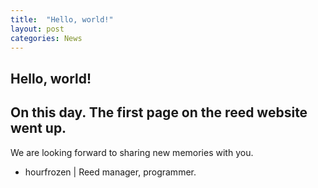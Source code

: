 ```yaml
---
title:  "Hello, world!"
layout: post
categories: News
---
```


## Hello, world!
On this day. The first page on the reed website went up.
---------------------
We are looking forward to sharing new memories with you.
- hourfrozen | Reed manager, programmer.
